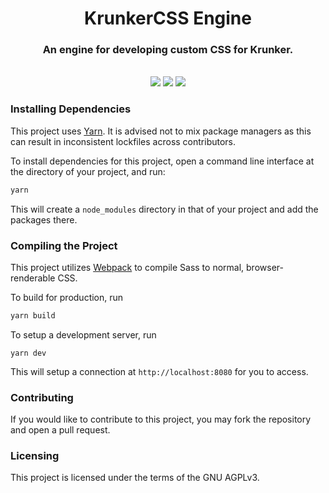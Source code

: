 <h1 align="center">KrunkerCSS Engine</h1>

<h3 align="center">An engine for developing custom CSS for Krunker.</h3>
<br>

<div align="center">
    <img src="https://img.shields.io/github/v/release/DamienVesper/KrunkerCSSStarter?style=for-the-badge&color=d442f5b">
    <img src="https://img.shields.io/github/contributors/DamienVesper/KrunkerCSSStarter?style=for-the-badge&color=d442f5">
    <img src="https://img.shields.io/github/languages/code-size/DamienVesper/KrunkerCSSStarter?style=for-the-badge&color=d442f5">
</div>

### Installing Dependencies
This project uses [Yarn](https://yarnpkg.com). It is advised not to mix package managers as this can result in inconsistent lockfiles across contributors.

To install dependencies for this project, open a command line interface at the directory of your project, and run:
```sh
yarn
```

This will create a `node_modules` directory in that of your project and add the packages there.

### Compiling the Project
This project utilizes [Webpack](https://webpack.js.org) to compile Sass to normal, browser-renderable CSS.

To build for production, run
```sh
yarn build
``` 

To setup a development server, run
```
yarn dev
```

This will setup a connection at `http://localhost:8080` for you to access.

### Contributing
If you would like to contribute to this project, you may fork the repository and open a pull request.

### Licensing
This project is licensed under the terms of the GNU AGPLv3.
